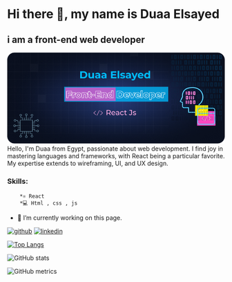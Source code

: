 # Hi there 👋, my name is Duaa Elsayed
## i am a front-end web developer 
![i am a front-end web developer ](https://github.com/doaa10/doaa10/blob/main/Github.png)
Hello, I'm Duaa from Egypt, passionate about web development. I find joy in mastering languages and frameworks,
with React being a particular favorite. My expertise extends to wireframing, UI, and UX design.
### Skills:
        *⚛ React
        *💻 Html , css , js

- 🔭 I’m currently working on this page. 


[<img src='https://cdn.jsdelivr.net/npm/simple-icons@3.0.1/icons/github.svg' alt='github' height='40'>](https://github.com/doaa10)  [<img src='https://cdn.jsdelivr.net/npm/simple-icons@3.0.1/icons/linkedin.svg' alt='linkedin' height='40'>](https://www.linkedin.com/in/doaa-sh10/)  

[![Top Langs](https://github-readme-stats.vercel.app/api/top-langs/?username=doaa10)](https://github.com/anuraghazra/github-readme-stats)

![GitHub stats](https://github-readme-stats.vercel.app/api?username=doaa10&show_icons=true)  

![GitHub metrics](https://metrics.lecoq.io/doaa10)  

  


